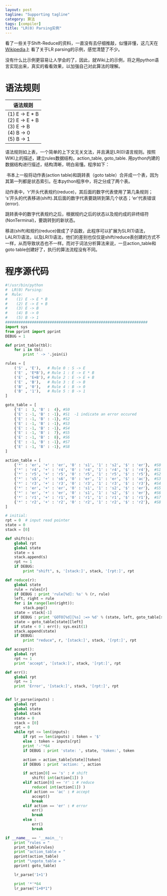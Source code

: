 ```yaml
---
layout: post
tagline: "Supporting tagline"
category: 算法
tags: [compiler]
title: "LR(0) Parsing实例"
---
```


看了一些关于Shift-Reduce的资料，一直没有去仔细推敲，似懂非懂，这几天在[Wikipedia](http://en.wikipedia.org/wiki/LR_parser)上 看了关于LR parsing的示例，感觉清楚了不少。 

没有什么比示例更容易让人学会的了，因此，就Wiki上的示例，将之用python语言实现出来，真实的看看效果，以加强自己对此算法的理解。

 # 语法规则

| 语法规则                                                     |
| ------------------------------------------------------------ |
| (1) E -> E * B<br />(2) E -> E + B<br />(3) E -> B<br />(4) B -> 0<br />(5) B -> 1 |

  语法规则如上表，一个简单的上下文无关文法，并且满足LR(0)语言规则。按照WIKI上的描述，建立rules数据结构，action_table, goto_table. 用python内建的数据结构进行描述，结构清晰，明白易懂。程序如下：

​    书本上一般将动作表(action table)和跳转表（goto table）合并成一个表，因为其第一列都是状态索引。在本python程序中，将之分成了两个表。

动作表中，‘r’开头代表规约(reduce)，其后面的数字代表使用了第几条规则； ‘s’开头的代表移进(shift).其后面的数字代表要跳转到第几个状态；‘er’代表错误(error).

跳转表中的数字代表规约之后，根据规约之后的状态以及规约成的非终结符(NonTerminal)，要跳转到的新状态。

移进(shift)和规约(reduce)做成了子函数，此程序可以扩展为SLR(1)语法，LALR(1)语法，以及LR(1)语法，他们的差别也仅仅是shift/reduce表创建的方式不一样，从而导致状态也不一样。而对于词法分析算法来说，一旦action_table和goto table创建好了，执行的算法流程没有不同。

# 程序源代码

```python
#!/usr/bin/python
#  LR(0) Parsing:
#  Rule:
#    (1) E -> E * B
#    (2) E -> E + B
#    (3) E -> B
#    (4) B -> 0
#    (5) B -> 1
################################################################
import sys
from pprint import pprint
DEBUG = 1

def print_table(tbl):
    for i in tbl:
        print ' -> '.join(i)

rules = [
    ('S' , 'E'),   # Rule 0 : S -> E
    ('E' , 'E*B'), # Rule 1 : E -> E * B
    ('E' , 'E+B'), # Rule 2 : E -> E + B
    ('E' , 'B'),   # Rule 3 : E -> B
    ('B' , '0'),   # Rule 4 : B -> 0
    ('B' , '1'),   # Rule 5 : B -> 1
]

goto_table = [
    {'E' :  3, 'B' :  4}, #S0
    {'E' : -1, 'B' : -1}, #S1  -1 indicate an error occured
    {'E' : -1, 'B' : -1}, #S2
    {'E' : -1, 'B' : -1}, #S3
    {'E' : -1, 'B' : -1}, #S4
    {'E' : -1, 'B' :  7}, #S5
    {'E' : -1, 'B' :  8}, #S6
    {'E' : -1, 'B' : -1}, #S7
    {'E' : -1, 'B' : -1}, #S8
]

action_table = [
    {'*' : 'er', '+' : 'er', '0' : 's1', '1' : 's2', '$' : 'er'},  #S0
    {'*' : 'r4', '+' : 'r4', '0' : 'r4', '1' : 'r4', '$' : 'r4'},  #S1
    {'*' : 'r5', '+' : 'r5', '0' : 'r5', '1' : 'r5', '$' : 'r5'},  #S2
    {'*' : 's5', '+' : 's6', '0' : 'er', '1' : 'er', '$' : 'ac'},  #S3
    {'*' : 'r3', '+' : 'r3', '0' : 'r3', '1' : 'r3', '$' : 'r3'},  #S4
    {'*' : 'er', '+' : 'er', '0' : 's1', '1' : 's2', '$' : 'er'},  #S5
    {'*' : 'er', '+' : 'er', '0' : 's1', '1' : 's2', '$' : 'er'},  #S6
    {'*' : 'r1', '+' : 'r1', '0' : 'r1', '1' : 'r1', '$' : 'r1'},  #S7
    {'*' : 'r2', '+' : 'r2', '0' : 'r2', '1' : 'r2', '$' : 'r2'},  #S8
]

# initial:
rpt = 0  # input read pointer
state = 0
stack = [0]

def shift(s):
    global rpt
    global state
    state = s
    stack.append(s)
    rpt += 1
    if DEBUG:
        print "shift", s, '[stack:]', stack, '[rpt:]', rpt

def reduce(r):
    global state
    rule = rules[r]
    if DEBUG : print 'rule[%d]: %s' % (r, rule)
    left, right = rule
    for i in range(len(right)):
        stack.pop()
    state = stack[-1]
    if DEBUG : print 'GOTO[%d][%s] :=> %d' % (state, left, goto_table[state][left])
    state = goto_table[state][left]
    if state < 0 : err(); sys.exit(1)
    stack.append(state)
    if DEBUG:
        print "reduce", r, '[stack:]', stack, '[rpt:]', rpt

def accept():
    global rpt
    rpt += 1
    print 'accept', '[stack:]', stack, '[rpt:]', rpt

def err():
    global rpt
    rpt += 1
    print 'Error', '[stack:]', stack, '[rpt:]', rpt


def lr_parse(inputs) :
    global rpt
    global state
    global stack
    state = 0
    stack = [0]
    rpt = 0
    while rpt <= len(inputs):
        if rpt == len(inputs) : token = '$'
        else : token = inputs[rpt]
        print '-'*64
        if DEBUG : print 'state: ', state, 'token:', token

        action = action_table[state][token]
        if DEBUG : print 'action: ', action

        if action[0] == 's' : # shift
            shift( int(action[1]) )
        elif action[0] == 'r' : # reduce
            reduce( int(action[1]) )
        elif action == 'ac' : # accept
            accept()
            break
        elif action == 'er' : # error
            err()
            break
        else :
            err()
            break

if __name__ == '__main__':
    print "rules = "
    print_table(rules)
    print "action_table = "
    pprint(action_table)
    print "\ngoto_table = "
    pprint( goto_table)

    lr_parse('1+1')

    print '*'*64
    lr_parse("1+0*1")
```

